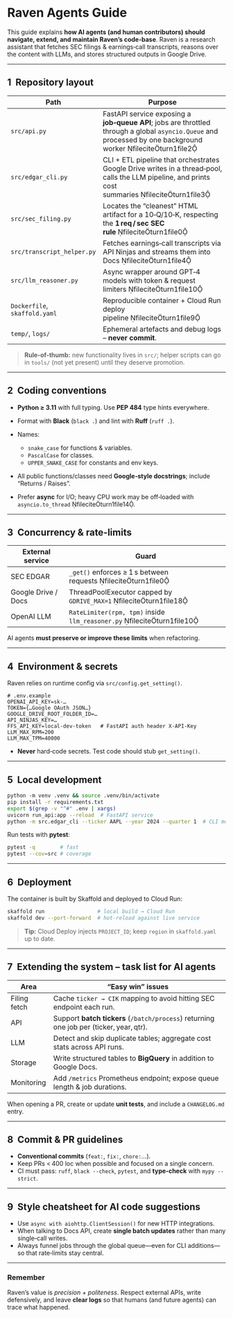 # Raven Agents Guide

This guide explains **how AI agents (and human contributors) should navigate, extend, and maintain Raven’s code‑base**.  Raven is a research assistant that fetches SEC filings & earnings‑call transcripts, reasons over the content with LLMs, and stores structured outputs in Google Drive.

---

## 1  Repository layout

| Path                          | Purpose                                                                                                                                                        |
| ----------------------------- | -------------------------------------------------------------------------------------------------------------------------------------------------------------- |
| `src/api.py`                  | FastAPI service exposing a **job‑queue API**; jobs are throttled through a global `asyncio.Queue` and processed by one background worker fileciteturn1file2 |
| `src/edgar_cli.py`            | CLI + ETL pipeline that orchestrates Google Drive writes in a thread‑pool, calls the LLM pipeline, and prints cost summaries fileciteturn1file3             |
| `src/sec_filing.py`           | Locates the “cleanest” HTML artifact for a 10‑Q/10‑K, respecting the **1 req / sec SEC rule** fileciteturn1file0                                            |
| `src/transcript_helper.py`    | Fetches earnings‑call transcripts via API Ninjas and streams them into Docs fileciteturn1file4                                                              |
| `src/llm_reasoner.py`         | Async wrapper around GPT‑4 models with token & request limiters fileciteturn1file10                                                                         |
| `Dockerfile`, `skaffold.yaml` | Reproducible container + Cloud Run deploy pipeline fileciteturn1file9                                                                                       |
| `temp/`, `logs/`              | Ephemeral artefacts and debug logs – **never commit**.                                                                                                         |

> **Rule‑of‑thumb:** new functionality lives in `src/`; helper scripts can go in `tools/` (not yet present) until they deserve promotion.

---

## 2  Coding conventions

* **Python ≥ 3.11** with full typing.  Use **PEP 484** type hints everywhere.
* Format with **Black** (`black .`) and lint with **Ruff** (`ruff .`).
* Names:

  * `snake_case` for functions & variables.
  * `PascalCase` for classes.
  * `UPPER_SNAKE_CASE` for constants and env keys.
* All public functions/classes need **Google‑style docstrings**; include “Returns / Raises”.
* Prefer **async** for I/O; heavy CPU work may be off‑loaded with `asyncio.to_thread` fileciteturn1file14.

---

## 3  Concurrency & rate‑limits

| External service    | Guard                                                                   |
| ------------------- | ----------------------------------------------------------------------- |
| SEC EDGAR           | `_get()` enforces ≥ 1 s between requests fileciteturn1file0          |
| Google Drive / Docs | ThreadPoolExecutor capped by `GDRIVE_MAX=1` fileciteturn1file18      |
| OpenAI LLM          | `RateLimiter(rpm, tpm)` inside `llm_reasoner.py` fileciteturn1file10 |

AI agents **must preserve or improve these limits** when refactoring.

---

## 4  Environment & secrets

Raven relies on runtime config via `src/config.get_setting()`.

```
# .env.example
OPENAI_API_KEY=sk-…
TOKEN={…Google OAuth JSON…}
GOOGLE_DRIVE_ROOT_FOLDER_ID=…
API_NINJAS_KEY=…
FFS_API_KEY=local‑dev‑token   # FastAPI auth header X‑API-Key
LLM_MAX_RPM=200
LLM_MAX_TPM=40000
```

* **Never** hard‑code secrets.  Test code should stub `get_setting()`.

---

## 5  Local development

```bash
python -m venv .venv && source .venv/bin/activate
pip install -r requirements.txt
export $(grep -v "^#" .env | xargs)
uvicorn run_api:app --reload  # FastAPI service
python -m src.edgar_cli --ticker AAPL --year 2024 --quarter 1  # CLI mode
```

Run tests with **pytest**:

```bash
pytest -q        # fast
pytest --cov=src # coverage
```

---

## 6  Deployment

The container is built by Skaffold and deployed to Cloud Run:

```bash
skaffold run                 # local build → Cloud Run
skaffold dev --port-forward  # hot‑reload against live service
```

> **Tip:** Cloud Deploy injects `PROJECT_ID`; keep `region` in `skaffold.yaml` up to date.

---

## 7  Extending the system – task list for AI agents

| Area         | “Easy win” issues                                                                       |
| ------------ | --------------------------------------------------------------------------------------- |
| Filing fetch | Cache `ticker → CIK` mapping to avoid hitting SEC endpoint each run.                    |
| API          | Support **batch tickers** (`/batch/process`) returning one job per (ticker, year, qtr). |
| LLM          | Detect and skip duplicate tables; aggregate cost stats across API runs.                 |
| Storage      | Write structured tables to **BigQuery** in addition to Google Docs.                     |
| Monitoring   | Add `/metrics` Prometheus endpoint; expose queue length & job durations.                |

When opening a PR, create or update **unit tests**, and include a `CHANGELOG.md` entry.

---

## 8  Commit & PR guidelines

* **Conventional commits** (`feat:`, `fix:`, `chore:`…).
* Keep PRs < 400 loc when possible and focused on a single concern.
* CI must pass: `ruff`, `black --check`, `pytest`, and **type‑check** with `mypy --strict`.

---

## 9  Style cheatsheet for AI code suggestions

* Use `async with aiohttp.ClientSession()` for new HTTP integrations.
* When talking to Docs API, create **single batch updates** rather than many single‑call writes.
* Always funnel jobs through the global queue—even for CLI additions—so that rate‑limits stay central.

---

### Remember

Raven’s value is *precision + politeness*.  Respect external APIs, write defensively, and leave **clear logs** so that humans (and future agents) can trace what happened.

